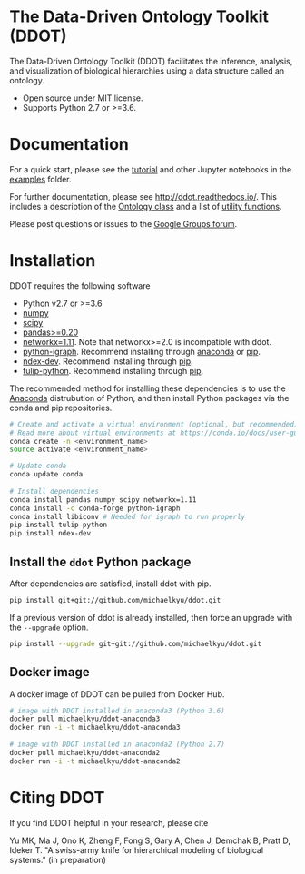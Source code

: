 # The Data-Driven Ontology Toolkit (DDOT)

The Data-Driven Ontology Toolkit (DDOT) facilitates the inference, analysis, and visualization of biological hierarchies using a data structure called an ontology.

* Open source under MIT license.
* Supports Python 2.7 or >=3.6.

# Documentation

For a quick start, please see the [tutorial](examples/Tutorial.ipynb) and other Jupyter notebooks in the [examples](examples) folder.

For further documentation, please see http://ddot.readthedocs.io/. This includes a description of the [Ontology class](http://ddot.readthedocs.io/en/latest/ontology.html) and a list of [utility functions](http://ddot.readthedocs.io/en/latest/utils.html).

Please post questions or issues to the [Google Groups forum](https://groups.google.com/forum/#!forum/ontology).

# Installation

DDOT requires the following software

* Python v2.7 or >=3.6
* [numpy](https://docs.scipy.org/doc/)
* [scipy](https://docs.scipy.org/doc/)
* [pandas>=0.20](http://pandas.pydata.org/)
* [networkx=1.11](https://networkx.github.io/). Note that networkx>=2.0 is incompatible with ddot.
* [python-igraph](http://igraph.org/python/). Recommend installing through [anaconda](https://anaconda.org/conda-forge/python-igraph) or [pip](https://pypi.python.org/pypi/python-igraph/0.7).
* [ndex-dev](https://github.com/ndexbio/ndex-python). Recommend installing through [pip](https://pypi.python.org/pypi/ndex-dev).
* [tulip-python](https://pypi.python.org/pypi/tulip-python). Recommend installing through [pip](https://pypi.python.org/pypi/tulip-python).

The recommended method for installing these dependencies is to use the [Anaconda](https://conda.io/docs/user-guide/install/download.html) distrubution of Python, and then install Python packages via the conda and pip repositories.

  ```bash
  # Create and activate a virtual environment (optional, but recommended).
  # Read more about virtual environments at https://conda.io/docs/user-guide/tasks/manage-environments.html
  conda create -n <environment_name>
  source activate <environment_name>

  # Update conda
  conda update conda
   
  # Install dependencies
  conda install pandas numpy scipy networkx=1.11
  conda install -c conda-forge python-igraph
  conda install libiconv # Needed for igraph to run properly
  pip install tulip-python
  pip install ndex-dev
  ```   

## Install the `ddot` Python package

After dependencies are satisfied, install ddot with pip.

  ```bash
  pip install git+git://github.com/michaelkyu/ddot.git
  ```

If a previous version of ddot is already installed, then force an upgrade with the `--upgrade` option.

  ```bash
  pip install --upgrade git+git://github.com/michaelkyu/ddot.git
  ```

## Docker image

A docker image of DDOT can be pulled from Docker Hub.

```bash
# image with DDOT installed in anaconda3 (Python 3.6)
docker pull michaelkyu/ddot-anaconda3
docker run -i -t michaelkyu/ddot-anaconda3
   
# image with DDOT installed in anaconda2 (Python 2.7)
docker pull michaelkyu/ddot-anaconda2
docker run -i -t michaelkyu/ddot-anaconda2
```

# Citing DDOT

If you find DDOT helpful in your research, please cite

Yu MK, Ma J, Ono K, Zheng F, Fong S, Gary A, Chen J, Demchak B, Pratt
D, Ideker T. "A swiss-army knife for hierarchical modeling of
biological systems." (in preparation)
